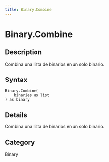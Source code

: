 ```yaml
---
title: Binary.Combine
---
```


# Binary.Combine


## Description

Combina una lista de binarios en un solo binario.


## Syntax

```powerquery
Binary.Combine(
    binaries as list
) as binary
```


## Details

Combina una lista de binarios en un solo binario.



## Category
Binary
